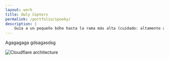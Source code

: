 ```yaml
---
layout: work
title: Owly Copters
permalink: /portfolio/spooky/
description: |
    Guía a un pequeño búho hasta la rama más alta (cuidado: altamente adictivo!). Con logros y ránkings integrados en Google Play y Game center.
---
```


Agagagaga gdsagasdsg

![Cloudflare architecture](preview.png)

[jekyll-organization]: https://github.com/jekyll
